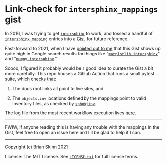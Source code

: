 # Link-check for `intersphinx_mappings` gist

In 2016, I was trying to get
[`intersphinx`](https://www.sphinx-doc.org/en/master/usage/quickstart.html?highlight=intersphinx#intersphinx)
to work, and tossed a handful of
[`intersphinx_mapping`](https://www.sphinx-doc.org/en/master/usage/extensions/intersphinx.html#confval-intersphinx_mapping)
entries into a [Gist](https://gist.github.com/bskinn/0e164963428d4b51017cebdb6cda5209), for future reference.

Fast-forward to 2021, when I have [pointed out to me](https://gist.github.com/bskinn/0e164963428d4b51017cebdb6cda5209#gistcomment-3633740)
that this Gist shows up quite high in Google search results for things like
"[`matplotlib intersphinx`](https://www.google.com/search?q=matplotlib+intersphinx&oq=matplotlib+intersphinx)" and
"[`numpy intersphinx`](https://www.google.com/search?q=numpy+intersphinx&oq=numpy+intersphinx)."

Soooo, I figured it probably would be a good idea to curate the Gist a bit more carefully.
This repo houses a Github Action that runs a small pytest suite, which checks that:

 1. The docs root links all point to live sites, and

 2. The `objects.inv` locations defined by the mappings point to valid inventory files,
    as checked by [`sphobjinv`](https://github.com/bskinn/sphobjinv).

The log file from the most recent workflow execution lives
[here](https://github.com/bskinn/intersphinx-gist/blob/main/gist-check.log).


----

FWIW, if anyone reading this is having any trouble with the mappings in the Gist,
feel free to open an issue here and I'll be glad to help if I can.


----

Copyright (c) Brian Skinn 2021

License: The MIT License. See [`LICENSE.txt`](https://github.com/bskinn/intersphinx-gist/blob/main/LICENSE.txt)
for full license terms.

